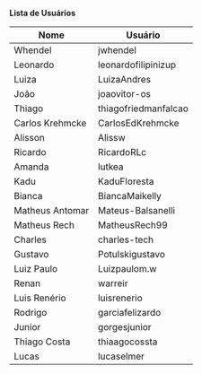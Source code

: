 **Lista de Usuários**


Nome | Usuário
---  | ---
Whendel    | jwhendel
Leonardo | leonardofilipinizup
Luiza | LuizaAndres
João | joaovitor-os
Thiago | thiagofriedmanfalcao
Carlos Krehmcke | CarlosEdKrehmcke
Alisson | Alissw
Ricardo | RicardoRLc
Amanda | lutkea
Kadu | KaduFloresta
Bianca | BiancaMaikelly
Matheus Antomar | Mateus-Balsanelli
Matheus Rech | MatheusRech99
Charles | charles-tech
Gustavo | Potulskigustavo
Luiz Paulo | Luizpaulom.w
Renan | warreir
Luis Renério | luisrenerio
Rodrigo | garciafelizardo
Junior | gorgesjunior
Thiago Costa | thiaagocossta
Lucas | lucaselmer
